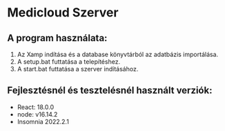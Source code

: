 # Medicloud Szerver


## A program használata:
1) Az Xamp indítása és a database könyvtárból az adatbázis importálása.
2) A setup.bat futtatása a telepítéshez.
3) A start.bat futtatása a szerver indításához.


## Fejlesztésnél és tesztelésnél használt verziók:
* React: 18.0.0
* node: v16.14.2
* Insomnia 2022.2.1
